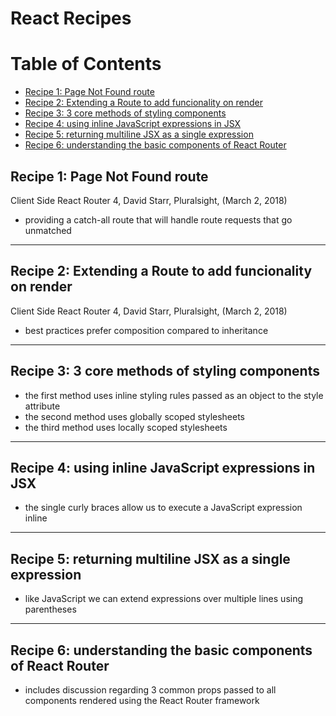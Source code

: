 # React Recipes

# Table of Contents
  - [Recipe 1: Page Not Found route](#recipe-1-page-not-found-route)
  - [Recipe 2: Extending a Route to add funcionality on render](#recipe-2-extending-a-route-to-add-funcionality-on-render)
  - [Recipe 3: 3 core methods of styling components](#recipe-3-3-core-methods-of-styling-components)
  - [Recipe 4: using inline JavaScript expressions in JSX](#recipe-4-using-inline-javascript-expressions-in-jsx)
  - [Recipe 5: returning multiline JSX as a single expression](#recipe-5-returning-multiline-jsx-as-a-single-expression)
  - [Recipe 6: understanding the basic components of React Router](#recipe-6-understanding-the-basic-components-of-react-router)


## Recipe 1: Page Not Found route
Client Side React Router 4, David Starr, Pluralsight, (March 2, 2018)  
- providing a catch-all route that will handle route requests that go unmatched

---

## Recipe 2: Extending a Route to add funcionality on render
Client Side React Router 4, David Starr, Pluralsight, (March 2, 2018)  
- best practices prefer composition compared to inheritance

---

## Recipe 3: 3 core methods of styling components
- the first method uses inline styling rules passed as an object to the style attribute
- the second method uses globally scoped stylesheets
- the third method uses locally scoped stylesheets

---

## Recipe 4: using inline JavaScript expressions in JSX
- the single curly braces allow us to execute a JavaScript expression inline

---

## Recipe 5: returning multiline JSX as a single expression
- like JavaScript we can extend expressions over multiple lines using parentheses

---

## Recipe 6: understanding the basic components of React Router
- includes discussion regarding 3 common props passed to all components rendered using
the React Router framework